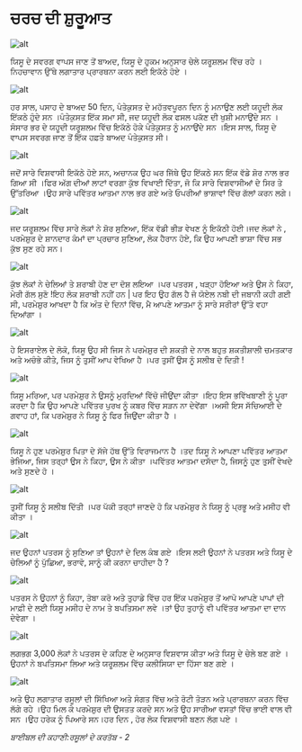 # ਚਰਚ ਦੀ ਸ਼ੁਰੂਆਤ

![alt](https://cdn.door43.org/obs/jpg/360px/obs-en-43-01.jpg)

 ਯਿਸੂ ਦੇ ਸਵਰਗ ਵਾਪਸ ਜਾਣ ਤੋਂ  ਬਾਅਦ, ਯਿਸੂ ਦੇ ਹੁਕਮ ਅਨੁਸਾਰ ਚੇਲੇ ਯਰੂਸ਼ਲਮ ਵਿੱਚ ਰਹੇ ।ਨਿਹਚਾਵਾਨ ਉੱਥੇ  ਲਗਾਤਾਰ ਪ੍ਰਾਰਥਨਾ  ਕਰਨ ਲਈ ਇਕੱਠੇ ਹੋਏ ।

![alt](https://cdn.door43.org/obs/jpg/360px/obs-en-43-02.jpg)

ਹਰ ਸਾਲ, ਪਸਾਹ ਦੇ ਬਾਅਦ 50 ਦਿਨ, ਪੰਤੇਕੁਸਤ ਦੇ ਮਹੱਤਵਪੂਰਨ ਦਿਨ ਨੂੰ ਮਨਾਉਣ  ਲਈ ਯਹੂਦੀ ਲੋਕ ਇੱਕਠੇ ਹੁੰਦੇ  ਸਨ ।ਪੰਤੇਕੁਸਤ  ਇੱਕ ਸਮਾ ਸੀ, ਜਦ ਯਹੂਦੀ ਲੋਕ ਫਸਲ ਪਕੱਣ ਦੀ ਖੁਸ਼ੀ ਮਨਾਉਂਦੇ ਸਨ ।ਸੰਸਾਰ ਭਰ ਦੇ ਯਹੂਦੀ ਯਰੂਸ਼ਲਮ ਵਿੱਚ ਇਕੱਠੇ ਹੋਕੇ ਪੰਤੇਕੁਸਤ ਨੂੰ ਮਨਾਉਂਦੇ ਸਨ ।ਇਸ ਸਾਲ, ਯਿਸੂ ਦੇ ਵਾਪਸ ਸਵਰਗ ਜਾਣ ਤੋਂ  ਇੱਕ ਹਫ਼ਤੇ ਬਾਅਦ ਪੰਤੇਕੁਸਤ ਸੀ।

![alt](https://cdn.door43.org/obs/jpg/360px/obs-en-43-03.jpg)

ਜਦੋਂ ਸਾਰੇ ਵਿਸ਼ਵਾਸੀ ਇਕੱਠੇ ਹੋਏ ਸਨ, ਅਚਾਨਕ ਉਹ ਘਰ ਜਿੱਥੇ ਉਹ ਇੱਕਠੇ ਸਨ ਇੱਕ ਵੱਡੇ ਸ਼ੋਰ ਨਾਲ ਭਰ ਗਿਆ ਸੀ ।ਫਿਰ ਅੱਗ ਦੀਆਂ ਲਾਟਾਂ ਵਰਗਾ ਕੁੱਝ ਵਿਖਾਈ ਦਿੱਤਾ, ਜੋ ਕਿ ਸਾਰੇ ਵਿਸ਼ਵਾਸੀਆਂ ਦੇ ਸਿਰ ਤੇ ਉੱਤਰਿਆ ।ਉਹ ਸਾਰੇ ਪਵਿੱਤਰ ਆਤਮਾ ਨਾਲ ਭਰ ਗਏ ਅਤੇ ਓਪਰੀਆਂ ਭਾਸ਼ਾਵਾਂ ਵਿੱਚ ਗੱਲਾਂ ਕਰਨ ਲਗੇ।

![alt](https://cdn.door43.org/obs/jpg/360px/obs-en-43-04.jpg)

ਜਦ ਯਰੂਸ਼ਲਮ ਵਿੱਚ ਸਾਰੇ ਲੋਕਾਂ ਨੇ ਸ਼ੋਰ ਸੁਣਿਆ, ਇੱਕ ਵੱਡੀ ਭੀੜ ਵੇਖਣ ਨੂੰ ਇਕੱਠੀ ਹੋਈ।ਜਦ ਲੋਕਾਂ ਨੇ , ਪਰਮੇਸ਼ੁਰ ਦੇ ਸ਼ਾਨਦਾਰ ਕੰਮਾਂ  ਦਾ ਪ੍ਰਚਾਰ ਸੁਣਿਆ, ਲੋਕ ਹੈਰਾਨ ਹੋਏ, ਕਿ ਉਹ ਆਪਣੀ ਭਾਸ਼ਾ ਵਿੱਚ  ਸਭ ਕੁੱਝ  ਸੁਣ ਰਹੇ ਸਨ।

![alt](https://cdn.door43.org/obs/jpg/360px/obs-en-43-05.jpg)

ਕੁੱਝ  ਲੋਕਾਂ ਨੇ ਚੇਲਿਆਂ  ਤੇ ਸ਼ਰਾਬੀ ਹੋਣ ਦਾ ਦੋਸ਼ ਲਇਆ ।ਪਰ ਪਤਰਸ , ਖੜ੍ਹਾ ਹੋਇਆ ਅਤੇ ਉਸ ਨੇ ਕਿਹਾ, ਮੇਰੀ ਗੱਲ ਸੁਣੋ !ਇਹ ਲੋਕ ਸ਼ਰਾਬੀ ਨਹੀਂ  ਹਨ | ਪਰ ਇਹ  ਉਹ ਗੱਲ ਹੈ ਜੋ ਯੋਏਲ ਨਬੀ ਦੀ ਜਬਾਨੀ ਕਹੀ ਗਈ ਸੀ, ਪਰਮੇਸ਼ੁਰ ਆਖਦਾ ਹੈ ਕਿ ਅੰਤ ਦੇ ਦਿਨਾਂ ਵਿੱਚ, ਮੈ ਆਪਣੇ ਆਤਮਾ ਨੂੰ ਸਾਰੇ ਸਰੀਰਾਂ ਉੱਤੇ ਵਹਾ ਦਿਆਂਗਾ ।

![alt](https://cdn.door43.org/obs/jpg/360px/obs-en-43-06.jpg)

ਹੇ  ਇਸਰਾਏਲ ਦੇ ਲੋਕੋ, ਯਿਸੂ ਉਹ ਸੀ  ਜਿਸ ਨੇ ਪਰਮੇਸ਼ੁਰ ਦੀ ਸ਼ਕਤੀ ਦੇ ਨਾਲ ਬਹੁਤ ਸ਼ਕਤੀਸ਼ਾਲੀ ਚਮਤਕਾਰ  ਅਤੇ ਅਚੰਭੇ ਕੀਤੇ, ਜਿਸ ਨੂੰ ਤੁਸੀਂ ਆਪ ਵੇਖਿਆ ਹੈ ।ਪਰ ਤੁਸੀਂ  ਉਸ ਨੂੰ ਸਲੀਬ ਦੇ ਦਿਤੀ ! 

![alt](https://cdn.door43.org/obs/jpg/360px/obs-en-43-07.jpg)

ਯਿਸੂ ਮਰਿਆ, ਪਰ ਪਰਮੇਸ਼ੁਰ ਨੇ ਉਸਨੂੰ ਮੁਰਦਿਆਂ ਵਿੱਚੋ ਜੀਉਂਦਾ ਕੀਤਾ ।ਇਹ ਇਸ ਭਵਿੱਖਬਾਣੀ ਨੂੰ ਪੂਰਾ ਕਰਦਾ ਹੈ ਕਿ ਉਹ ਆਪਣੇ ਪਵਿੱਤਰ ਪੁਰਖ ਨੂੰ ਕਬਰ ਵਿੱਚ ਸੜਨ ਨਾ ਦੇਵੇਂਗਾ ।ਅਸੀ ਇਸ ਸੱਚਿਆਈ ਦੇ ਗਵਾਹ ਹਾਂ, ਕਿ ਪਰਮੇਸ਼ੁਰ ਨੇ  ਯਿਸੂ ਨੂੰ  ਫਿਰ ਜਿਉਂਦਾ ਕੀਤਾ ਹੈ  ।

![alt](https://cdn.door43.org/obs/jpg/360px/obs-en-43-08.jpg)

ਯਿਸੂ ਨੇ ਹੁਣ ਪਰਮੇਸ਼ੁਰ ਪਿਤਾ ਦੇ ਸੱਜੇ ਹੱਥ ਉੱਤੇ ਵਿਰਾਜਮਾਨ ਹੈ ।ਤਦ ਯਿਸੂ ਨੇ ਆਪਣਾ ਪਵਿੱਤਰ ਆਤਮਾ ਭੇਜਿਆ, ਜਿਸ ਤਰ੍ਹਾਂ ਉਸ ਨੇ ਕਿਹਾ,  ਉਸ ਨੇ ਕੀਤਾ ।ਪਵਿੱਤਰ ਆਤਮਾ ਦਸੱਦਾ ਹੈ, ਜਿਸਨੂੰ ਹੁਣ ਤੁਸੀਂ  ਵੇਖਦੇ ਅਤੇ ਸੁਣਦੇ ਹੋ ।

![alt](https://cdn.door43.org/obs/jpg/360px/obs-en-43-09.jpg)

ਤੁਸੀਂ  ਯਿਸੂ ਨੂੰ ਸਲੀਬ ਦਿੱਤੀ ।ਪਰ ਪੱਕੀ ਤਰ੍ਹਾਂ ਜਾਣਦੇ ਹੋ ਕਿ  ਪਰਮੇਸ਼ੁਰ ਨੇ ਯਿਸੂ ਨੂੰ  ਪ੍ਰਭੂ ਅਤੇ ਮਸੀਹ ਵੀ ਕੀਤਾ ।

![alt](https://cdn.door43.org/obs/jpg/360px/obs-en-43-10.jpg)

ਜਦ ਉਹਨਾਂ ਪਤਰਸ ਨੂੰ ਸੁਣਿਆ ਤਾਂ ਉਹਨਾਂ ਦੇ ਦਿਲ ਕੰਬ  ਗਏ ।ਇਸ ਲਈ ਉਹਨਾਂ ਨੇ ਪਤਰਸ ਅਤੇ ਯਿਸੂ ਦੇ ਚੇਲਿਆਂ ਨੂੰ ਪੁੱਛਿਆ, ਭਰਾਵੋ, ਸਾਨੂੰ ਕੀ ਕਰਨਾ ਚਾਹੀਦਾ ਹੈ ?

![alt](https://cdn.door43.org/obs/jpg/360px/obs-en-43-11.jpg)

ਪਤਰਸ ਨੇ ਉਹਨਾਂ ਨੂੰ ਕਿਹਾ, ਤੋਬਾ ਕਰੋ ਅਤੇ ਤੁਹਾਡੇ ਵਿੱਚ ਹਰ ਇੱਕ ਪਰਮੇਸ਼ੁਰ ਤੋਂ  ਆਪੋ ਆਪਣੇ ਪਾਪਾਂ ਦੀ ਮਾਫ਼ੀ ਦੇ ਲਈ ਯਿਸੂ ਮਸੀਹ ਦੇ ਨਾਮ ਤੇ ਬਪਤਿਸਮਾ ਲਵੇ ।ਤਾਂ ਉਹ ਤੁਹਾਨੂੰ ਵੀ  ਪਵਿੱਤਰ ਆਤਮਾ ਦਾ ਦਾਨ ਦੇਵੇਗਾ ।

![alt](https://cdn.door43.org/obs/jpg/360px/obs-en-43-12.jpg)

ਲਗਭਗ 3,000 ਲੋਕਾਂ ਨੇ ਪਤਰਸ ਦੇ ਕਹਿਣ ਦੇ  ਅਨੁਸਾਰ ਵਿਸ਼ਵਾਸ ਕੀਤਾ ਅਤੇ ਯਿਸੂ ਦੇ ਚੇਲੇ ਬਣ ਗਏ ।ਉਹਨਾਂ ਨੇ ਬਪਤਿਸਮਾ ਲਿਆ ਅਤੇ ਯਰੂਸ਼ਲਮ ਵਿੱਚ ਕਲੀਸਿਯਾ ਦਾ ਹਿੱਸਾ ਬਣ ਗਏ ।

![alt](https://cdn.door43.org/obs/jpg/360px/obs-en-43-13.jpg)

ਅਤੇ ਉਹ ਲਗਾਤਾਰ ਰਸੂਲਾਂ ਦੀ ਸਿੱਖਿਆ ਅਤੇ ਸੰਗਤ ਵਿੱਚ ਅਤੇ ਰੋਟੀ ਤੋੜਨ ਅਤੇ  ਪ੍ਰਾਰਥਨਾ ਕਰਨ ਵਿੱਚ ਲੱਗੇ ਰਹੇ  ।ਉਹ ਮਿਲ ਕੇ ਪਰਮੇਸ਼ੁਰ ਦੀ ਉਸਤਤ ਕਰਦੇ ਸਨ  ਅਤੇ ਉਹ ਸਾਰੀਆ ਵਸਤਾਂ ਵਿੱਚ ਭਾਈ ਵਾਲ ਵੀ ਸਨ ।ਉਹ ਹਰੇਕ ਨੂੰ ਪਿਆਰੇ ਸਨ।ਹਰ ਦਿਨ , ਹੋਰ ਲੋਕ ਵਿਸ਼ਵਾਸੀ ਬਣਨ  ਲੱਗ ਪਏ ।


_ਬਾਈਬਲ ਦੀ ਕਹਾਣੀ:ਰਸੂਲਾਂ  ਦੇ ਕਰਤੱਬ  -  2_